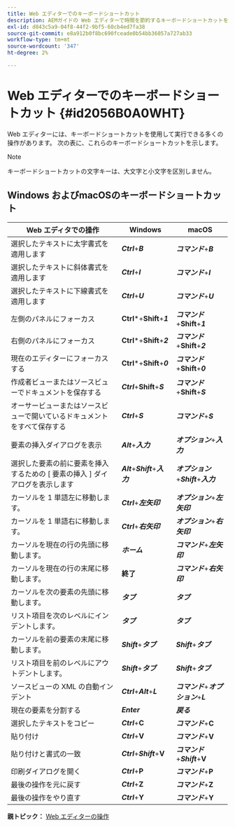 ```yaml
---
title: Web エディターでのキーボードショートカット
description: AEMガイドの Web エディターで時間を節約するキーボードショートカットを確認できます。
exl-id: d843c5a9-04f8-44f2-9bf5-60cb4ed7fa38
source-git-commit: e8a912b0f8bc690fceade0b54bb36057a727ab33
workflow-type: tm+mt
source-wordcount: '347'
ht-degree: 2%

---
```


# Web エディターでのキーボードショートカット {#id2056B0A0WHT}

Web エディターには、キーボードショートカットを使用して実行できる多くの操作があります。 次の表に、これらのキーボードショートカットを示します。

>[!NOTE]
>
> キーボードショートカットの文字キーは、大文字と小文字を区別しません。

## Windows およびmacOSのキーボードショートカット

| Web エディタでの操作 | Windows | macOS |
|-----------------------|-----------------|-----------------|
| 選択したテキストに太字書式を適用します | ***Ctrl***+***B*** | ***コマンド***+***B*** |
| 選択したテキストに斜体書式を適用します | ***Ctrl***+***I*** | ***コマンド***+***I*** |
| 選択したテキストに下線書式を適用します | ***Ctrl***+***U*** | ***コマンド***+***U*** |
| 左側のパネルにフォーカス | **Ctrl***+**Shift**+***1*** | ***コマンド***+**Shift**+***1*** |
| 右側のパネルにフォーカス | **Ctrl***+**Shift**+***2*** | ***コマンド***+**Shift**+***2*** |
| 現在のエディターにフォーカスする | **Ctrl***+**Shift**+***0*** | ***コマンド***+**Shift**+***0*** |
| 作成者ビューまたはソースビューでドキュメントを保存する | ***Ctrl***+**Shift**+***S*** | ***コマンド***+**Shift**+***S*** |
| オーサービューまたはソースビューで開いているドキュメントをすべて保存する | ***Ctrl***+***S*** | ***コマンド***+***S*** |
| 要素の挿入ダイアログを表示 | ***Alt***+***入力*** | ***オプション***+***入力*** |
| 選択した要素の前に要素を挿入するための [ 要素の挿入 ] ダイアログを表示します | ***Alt***+***Shift***+***入力*** | ***オプション***+***Shift***+***入力*** |
| カーソルを 1 単語左に移動します。 | ***Ctrl***+***左矢印*** | ***オプション***+***左矢印*** |
| カーソルを 1 単語右に移動します。 | ***Ctrl***+***右矢印*** | ***オプション***+***右矢印*** |
| カーソルを現在の行の先頭に移動します。 | ***ホーム*** | ***コマンド***+***左矢印*** |
| カーソルを現在の行の末尾に移動します。 | **終了** | ***コマンド***+***右矢印*** |
| カーソルを次の要素の先頭に移動します。 | ***タブ*** | ***タブ*** |
| リスト項目を次のレベルにインデントします。 | ***タブ*** | ***タブ*** |
| カーソルを前の要素の末尾に移動します。 | ***Shift***+***タブ*** | ***Shift***+***タブ*** |
| リスト項目を前のレベルにアウトデントします。 | ***Shift***+***タブ*** | ***Shift***+***タブ*** |
| ソースビューの XML の自動インデント | ***Ctrl***+***Alt***+***L*** | ***コマンド***+***オプション***+***L*** |
| 現在の要素を分割する | ***Enter*** | ***戻る*** |
| 選択したテキストをコピー | ***Ctrl***+**C** | ***コマンド***+**C** |
| 貼り付け | ***Ctrl***+**V** | ***コマンド***+**V** |
| 貼り付けと書式の一致 | ***Ctrl***+***Shift***+**V** | ***コマンド***+***Shift***+**V** |
| 印刷ダイアログを開く | ***Ctrl***+**P** | ***コマンド***+**P** |
| 最後の操作を元に戻す | ***Ctrl***+**Z** | ***コマンド***+**Z** |
| 最後の操作をやり直す | ***Ctrl***+**Y** | ***コマンド***+**Y** |

**親トピック：** [Web エディターの操作](web-editor.md)
